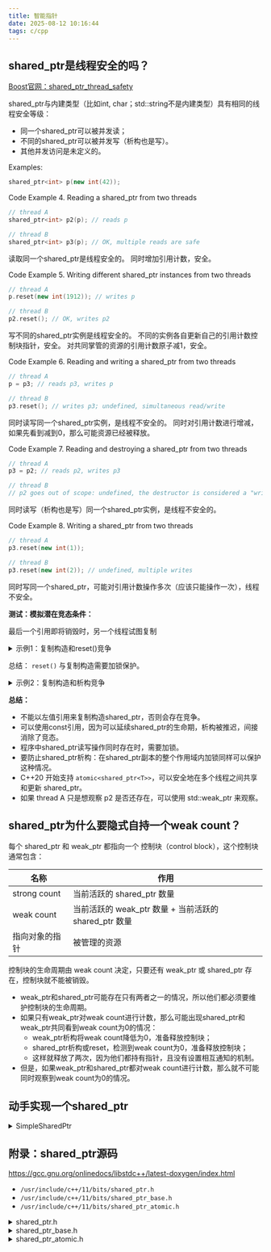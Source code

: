 ```yaml
---
title: 智能指针
date: 2025-08-12 10:16:44
tags: c/cpp
---
```


## shared_ptr是线程安全的吗？

[Boost官网：shared_ptr_thread_safety](https://www.boost.org/doc/libs/1_82_0/libs/smart_ptr/doc/html/smart_ptr.html#shared_ptr_thread_safety)

shared_ptr与内建类型（比如int, char；std::string不是内建类型）具有相同的线程安全等级：
- 同一个shared_ptr可以被并发读；
- 不同的shared_ptr可以被并发写（析构也是写）。
- 其他并发访问是未定义的。

Examples:
```cpp
shared_ptr<int> p(new int(42));
```

Code Example 4. Reading a shared_ptr from two threads
```cpp
// thread A
shared_ptr<int> p2(p); // reads p

// thread B
shared_ptr<int> p3(p); // OK, multiple reads are safe
```
读取同一个shared_ptr是线程安全的。
同时增加引用计数，安全。

Code Example 5. Writing different shared_ptr instances from two threads
```cpp
// thread A
p.reset(new int(1912)); // writes p

// thread B
p2.reset(); // OK, writes p2
```
写不同的shared_ptr实例是线程安全的。
不同的实例各自更新自己的引用计数控制块指针，安全。
对共同掌管的资源的引用计数原子减1，安全。

Code Example 6. Reading and writing a shared_ptr from two threads
```cpp
// thread A
p = p3; // reads p3, writes p

// thread B
p3.reset(); // writes p3; undefined, simultaneous read/write
```
同时读写同一个shared_ptr实例，是线程不安全的。
同时对引用计数进行增减，如果先看到减到0，那么可能资源已经被释放。

Code Example 7. Reading and destroying a shared_ptr from two threads
```cpp
// thread A
p3 = p2; // reads p2, writes p3

// thread B
// p2 goes out of scope: undefined, the destructor is considered a "write access"
```
同时读写（析构也是写）同一个shared_ptr实例，是线程不安全的。

Code Example 8. Writing a shared_ptr from two threads
```cpp
// thread A
p3.reset(new int(1));

// thread B
p3.reset(new int(2)); // undefined, multiple writes
```
同时写同一个shared_ptr，可能对引用计数操作多次（应该只能操作一次），线程不安全。



**测试：模拟潜在竞态条件：**

最后一个引用即将销毁时，另一个线程试图复制

<details>
<summary>示例1：复制构造和reset()竞争</summary>

{% include_code lang:cpp shared_ptr/race1.cpp %}

</details>

总结： `reset()` 与复制构造需要加锁保护。

<details>
<summary>示例2：复制构造和析构竞争</summary>

{% include_code lang:cpp shared_ptr/race2.cpp %}

</details>


**总结：**

- 不能以左值引用来复制构造shared_ptr，否则会存在竞争。
- 可以使用const引用，因为可以延续shared_ptr的生命期，析构被推迟，间接消除了竞态。
- 程序中shared_ptr读写操作同时存在时，需要加锁。
- 要防止shared_ptr析构：在shared_ptr副本的整个作用域内加锁同样可以保护这种情况。
- C++20 开始支持 `atomic<shared_ptr<T>>`，可以安全地在多个线程之间共享和更新 shared_ptr。
- 如果 thread A 只是想观察 p2 是否还存在，可以使用 std::weak_ptr 来观察。


## shared_ptr为什么要隐式自持一个weak count？

每个 shared_ptr 和 weak_ptr 都指向一个 控制块（control block），这个控制块通常包含：

| 名称           | 作用                                                |
|----------------|-----------------------------------------------------|
| strong count   | 当前活跃的 shared_ptr 数量                          |
| weak count     | 当前活跃的 weak_ptr 数量 + 当前活跃的 shared_ptr 数量 |
| 指向对象的指针 | 被管理的资源                                        |

控制块的生命周期由 weak count 决定，只要还有 weak_ptr 或 shared_ptr 存在，控制块就不能被销毁。

- weak_ptr和shared_ptr可能存在只有两者之一的情况，所以他们都必须要维护控制块的生命周期。
- 如果只有weak_ptr对weak count进行计数，那么可能出现shared_ptr和weak_ptr共同看到weak count为0的情况：
  - weak_ptr析构将weak count降低为0，准备释放控制块；
  - shared_ptr析构或reset，检测到weak count为0，准备释放控制块；
  - 这样就释放了两次，因为他们都持有指针，且没有设置相互通知的机制。
- 但是，如果weak_ptr和shared_ptr都对weak count进行计数，那么就不可能同时观察到weak count为0的情况。


## 动手实现一个shared_ptr

<details>
<summary>SimpleSharedPtr</summary>

{% include_code lang:cpp shared_ptr/SimpleSharedPtr.cpp %}

</details>

## 附录：shared_ptr源码

https://gcc.gnu.org/onlinedocs/libstdc++/latest-doxygen/index.html

- `/usr/include/c++/11/bits/shared_ptr.h`
- `/usr/include/c++/11/bits/shared_ptr_base.h`
- `/usr/include/c++/11/bits/shared_ptr_atomic.h`

<details>
<summary>shared_ptr.h</summary>
{% include_code lang:cpp shared_ptr/shared_ptr.h %}
</details>

<details>
<summary>shared_ptr_base.h</summary>
{% include_code lang:cpp shared_ptr/shared_ptr_base.h %}
</details>

<details>
<summary>shared_ptr_atomic.h</summary>
{% include_code lang:cpp shared_ptr/shared_ptr_atomic.h %}
</details>

